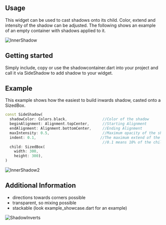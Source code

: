 <!--
This README describes the package. If you publish this package to pub.dev,
this README's contents appear on the landing page for your package.

For information about how to write a good package README, see the guide for
[writing package pages](https://dart.dev/guides/libraries/writing-package-pages).

For general information about developing packages, see the Dart guide for
[creating packages](https://dart.dev/guides/libraries/create-library-packages)
and the Flutter guide for
[developing packages and plugins](https://flutter.dev/developing-packages).
-->

## Usage
This widget can be used to cast shadows onto its child. Color, extend and intensity of the shadow can be adjusted. The following shows an example of an empty container with shadows applied to it.


![InnerShadow](https://github.com/user-attachments/assets/3a51b35d-96b3-415a-af05-e933a23a3dab)

## Getting started

Simply include, copy or use the shadowcontainer.dart into your project and call it via SideShadow to add shadow to your widget.


## Example
This example shows how the easiest to build inwards shadow, casted onto a SizedBox.

```dart
const SideShadow(
  shadowColor: Colors.black,                //Color of the shadow
  beginAlignment: Alignment.topCenter,      //Starting Alignment
  endAlignment: Alignment.bottomCenter,     //Ending Alignment
  maxIntensity: 0.5,                        //Maximum opacity of the shadow
  indent: 0.1,                             //The maximum extend of the shadow
                                            //0.1 means 10% of the childs size
  child: SizedBox(                          
    width: 300,
    height: 300),
)
```
![InnerShadow2](https://github.com/user-attachments/assets/5619c4d2-b545-4367-9c37-932f9812d4d6)



## Additional Information
- directions towards corners possible
- transparent, so mixing possible
- stackable (look example_showcase.dart for an example)

![ShadowInverts](https://github.com/user-attachments/assets/8aa06878-79ad-4fa7-ad12-a1f72bcaabba)

